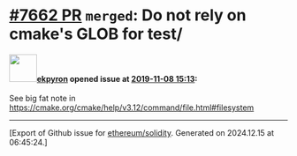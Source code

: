 # [\#7662 PR](https://github.com/ethereum/solidity/pull/7662) `merged`: Do not rely on cmake's GLOB for test/

#### <img src="https://avatars.githubusercontent.com/u/1347491?v=4" width="50">[ekpyron](https://github.com/ekpyron) opened issue at [2019-11-08 15:13](https://github.com/ethereum/solidity/pull/7662):

See big fat note in https://cmake.org/cmake/help/v3.12/command/file.html#filesystem




-------------------------------------------------------------------------------



[Export of Github issue for [ethereum/solidity](https://github.com/ethereum/solidity). Generated on 2024.12.15 at 06:45:24.]
